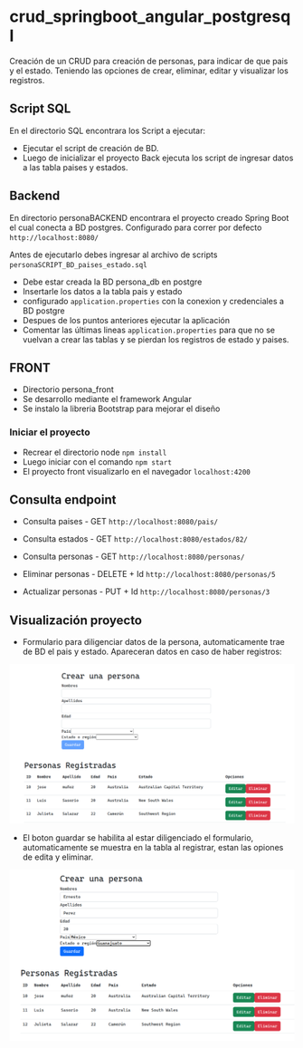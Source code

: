 # crud_springboot_angular_postgresql
Creación de un CRUD para creación de personas, para indicar de que pais y el estado. Teniendo las opciones de crear, eliminar, editar y visualizar los registros.

## Script SQL
En el directorio SQL encontrara los Script a ejecutar:
- Ejecutar el script de creación de BD.
- Luego de inicializar el proyecto Back ejecuta los script de ingresar datos a las tabla paises y estados.

## Backend
En directorio personaBACKEND encontrara el proyecto creado Spring Boot el cual conecta a BD postgres. Configurado para correr por defecto ```http://localhost:8080/```

Antes de ejecutarlo debes ingresar al archivo de scripts ```personaSCRIPT_BD_paises_estado.sql```
- Debe estar creada la BD persona_db en postgre
- Insertarle los datos a la tabla pais y estado
- configurado ```application.properties``` con la conexion y credenciales a BD postgre
- Despues de los puntos anteriores ejecutar la aplicación
- Comentar las últimas lineas ```application.properties``` para que no se vuelvan a crear las tablas y se pierdan los registros de estado y paises.

## FRONT
- Directorio persona_front
- Se desarrollo mediante el framework Angular
- Se instalo la libreria Bootstrap para mejorar el diseño

### Iniciar el proyecto
- Recrear el directorio node ```npm install```
- Luego iniciar con el comando ```npm start```
- El proyecto front visualizarlo en el navegador ```localhost:4200```


## Consulta endpoint
- Consulta paises - GET ```http://localhost:8080/pais/```

- Consulta estados - GET ```http://localhost:8080/estados/82/```

- Consulta personas - GET ```http://localhost:8080/personas/```

- Eliminar personas - DELETE + Id ```http://localhost:8080/personas/5```

- Actualizar personas - PUT + Id ```http://localhost:8080/personas/3```

## Visualización proyecto

- Formulario para diligenciar datos de la persona, automaticamente trae de BD el pais y estado. Apareceran datos en caso de haber registros:

![Image text](https://github.com/yadevom/crud_springboot_postgre/blob/main/imgs/app0.png)

- El boton guardar se habilita al estar diligenciado el formulario, automaticamente se muestra en la tabla al registrar, estan las opiones de edita y eliminar.

![Image text](https://github.com/yadevom/crud_springboot_postgre/blob/main/imgs/app1.png)

